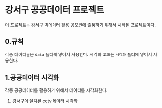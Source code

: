 # 강서구 공공데이터 프로젝트
이 프로젝트는 강서구 빅데이터 활용 공모전에 출품하기 위해서 시작된 프로젝트이다.

## 0.규칙
각종 데이터들은 `data` 폴더에 넣어서 사용한다.
시각화 코드는 `시각화` 폴더에 넣어서 사용한다.

## 1.공공데이터 시각화
각종 공공데이터를 활용하기 위해서 데이터를 시각화한다.
1. 강서구에 설치된 cctv 데이터 시각화
